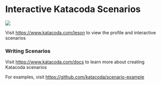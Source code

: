 # Interactive Katacoda Scenarios

[![](http://shields.katacoda.com/katacoda/leson/count.svg)](https://www.katacoda.com/leson "Get your profile on Katacoda.com")

Visit https://www.katacoda.com/leson to view the profile and interactive scenarios

### Writing Scenarios
Visit https://www.katacoda.com/docs to learn more about creating Katacoda scenarios

For examples, visit https://github.com/katacoda/scenario-example
